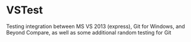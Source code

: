 # VSTest
Testing integration between MS VS 2013 (express), Git for Windows, and Beyond Compare, 
as well as some additional random testing for Git
